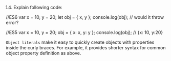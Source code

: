 14. Explain following code:

//ES6
var x = 10, y = 20;
let obj = { x, y };
console.log(obj); // would it throw error?

//ES5
var x = 10,
  y = 20;
obj = { x: x, y: y };
console.log(obj); // {x: 10, y:20}

















`Object literals` make it easy to quickly create objects with properties inside the curly braces. For example, it provides shorter syntax for common object property definition as above.